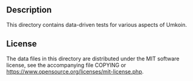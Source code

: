 Description
------------

This directory contains data-driven tests for various aspects of Umkoin.

License
--------

The data files in this directory are distributed under the MIT software
license, see the accompanying file COPYING or
https://www.opensource.org/licenses/mit-license.php.

